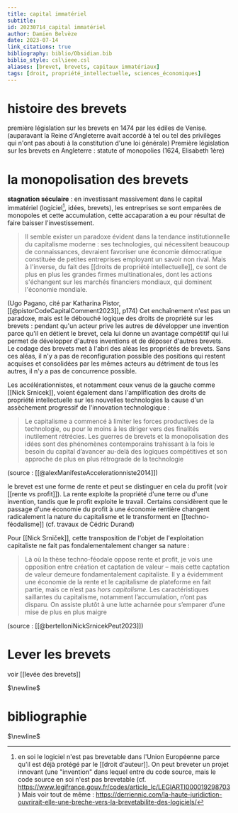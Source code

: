 ```yaml
---
title: capital immatériel
subtitle:
id: 20230714_capital immatériel
author: Damien Belvèze
date: 2023-07-14
link_citations: true
bibliography: biblio/Obsidian.bib
biblio_style: csl\ieee.csl
aliases: [brevet, brevets, capitaux immatériaux]
tags: [droit, propriété_intellectuelle, sciences_économiques]
---
```


# histoire des brevets

première législation sur les brevets en 1474 par les édiles de Venise. (auparavant la Reine d'Angleterre avait accordé à tel ou tel des privilèges qui n'ont pas abouti à la constitution  d'une loi générale)
Première législation sur les brevets en Angleterre : statute of monopolies (1624, Elisabeth 1ère)


# la monopolisation des brevets

**stagnation séculaire** : en investissant massivement dans le capital immatériel (logiciel[^1], idées, brevets), les entreprises se sont emparées de monopoles et cette accumulation, cette accaparation a eu pour résultat de faire baisser l'investissement. 

> Il semble exister un paradoxe évident dans la tendance institutionnelle du capitalisme moderne : ses technologies, qui nécessitent beaucoup de connaissances, devraient favoriser une économie démocratique constituée de petites entreprises employant un savoir non rival. Mais à l'inverse, du fait des [[droits de propriété intellectuelle]], ce sont de plus en plus les grandes firmes multinationales, dont les actions s'échangent sur les marchés financiers mondiaux, qui dominent l'économie mondiale.

(Ugo Pagano, cité par Katharina Pistor, [[@pistorCodeCapitalComment2023]], p174)
Cet enchaînement n'est pas un paradoxe, mais est le débouché logique des droits de propriété sur les brevets : pendant qu'un acteur prive les autres de développer une invention parce qu'il en détient le brevet, cela lui donne un avantage compétitif qui lui permet de développer d'autres inventions et de déposer d'autres brevets. Le codage des brevets met à l'abri des aléas les propriétés de brevets. Sans ces aléas, il n'y a pas de reconfiguration possible des positions qui restent acquises et consolidées par les mêmes acteurs au détriment de tous les autres, il n'y a pas de concurrence possible. 

Les accélérationnistes, et notamment ceux venus de la gauche comme [[Nick Srnicek]], voient également dans l'amplification des droits de propriété intellectuelle sur les nouvelles technologies la cause d'un assèchement progressif de l'innovation technologique : 

> Le capitalisme a commencé à limiter les forces productives de la technologie, ou pour le moins à les diriger vers des finalités inutilement rétrécies. Les guerres de brevets et la monopolisation des idées sont des phénomènes contemporains trahissant à la fois le besoin du capital d’avancer au-delà des logiques compétitives et son approche de plus en plus rétrograde de la technologie

(source : [[@alexManifesteAccelerationniste2014]])

le brevet est une forme de rente et peut se distinguer en cela du profit (voir [[rente vs profit]]). La rente exploite la propriété d'une terre ou d'une invention, tandis que le profit exploite le travail. Certains considèrent que le passage d'une économie du profit à une économie rentière changent radicalement la nature du capitalisme et le transforment en [[techno-féodalisme]] (cf. travaux de Cédric Durand)

Pour [[Nick Srniček]], cette transposition de l'objet de l'exploitation capitaliste ne fait pas fondalementalement changer sa nature : 

>Là où la thèse techno-féodale oppose rente et profit, je vois une opposition entre création et captation de valeur – mais cette captation de valeur demeure fondamentalement capitaliste. Il y a évidemment une économie de la rente et le capitalisme de plateforme en fait partie, mais ce n’est pas _hors capitalisme._ Les caractéristiques saillantes du capitalisme, notamment l’accumulation, n’ont pas disparu. On assiste plutôt à une lutte acharnée pour s’emparer d’une mise de plus en plus maigre

(source : [[@bertelloniNickSrnicekPeut2023]])

# Lever les brevets

voir [[levée des brevets]]

$\newline$
# bibliographie
$\newline$
[^1]: en soi le logiciel n'est pas brevetable dans l'Union Européenne parce qu'il est déjà protégé par le [[droit d'auteur]]. On peut breveter un projet innovant (une "invention" dans lequel entre du code source, mais le code source en soi n'est pas brevetable (cf. https://www.legifrance.gouv.fr/codes/article_lc/LEGIARTI000019298703) Mais voir tout de même : https://derriennic.com/la-haute-juridiction-ouvrirait-elle-une-breche-vers-la-brevetabilite-des-logiciels/







